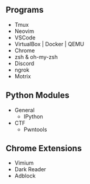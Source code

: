 ## Programs
- Tmux
- Neovim
- VSCode
- VirtualBox | Docker | QEMU
- Chrome
- zsh & oh-my-zsh
- Discord
- ngrok
- Motrix


## Python Modules
- General
	- IPython
- CTF
	- Pwntools


## Chrome Extensions
- Vimium
- Dark Reader
- Adblock

